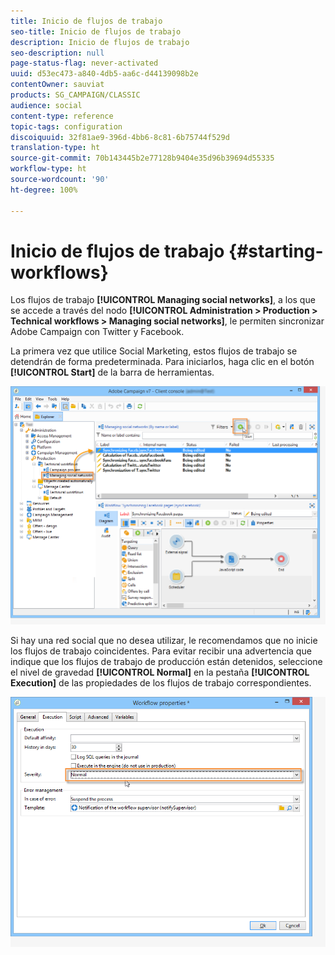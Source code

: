 ```yaml
---
title: Inicio de flujos de trabajo
seo-title: Inicio de flujos de trabajo
description: Inicio de flujos de trabajo
seo-description: null
page-status-flag: never-activated
uuid: d53ec473-a840-4db5-aa6c-d44139098b2e
contentOwner: sauviat
products: SG_CAMPAIGN/CLASSIC
audience: social
content-type: reference
topic-tags: configuration
discoiquuid: 32f81ae9-396d-4bb6-8c81-6b75744f529d
translation-type: ht
source-git-commit: 70b143445b2e77128b9404e35d96b39694d55335
workflow-type: ht
source-wordcount: '90'
ht-degree: 100%

---
```



# Inicio de flujos de trabajo {#starting-workflows}

Los flujos de trabajo **[!UICONTROL Managing social networks]**, a los que se accede a través del nodo **[!UICONTROL Administration > Production > Technical workflows > Managing social networks]**, le permiten sincronizar Adobe Campaign con Twitter y Facebook.

La primera vez que utilice Social Marketing, estos flujos de trabajo se detendrán de forma predeterminada. Para iniciarlos, haga clic en el botón **[!UICONTROL Start]** de la barra de herramientas.

![](assets/social_start_workflows.png)

Si hay una red social que no desea utilizar, le recomendamos que no inicie los flujos de trabajo coincidentes. Para evitar recibir una advertencia que indique que los flujos de trabajo de producción están detenidos, seleccione el nivel de gravedad **[!UICONTROL Normal]** en la pestaña **[!UICONTROL Execution]** de las propiedades de los flujos de trabajo correspondientes.

![](assets/social_start_workflows2.png)

